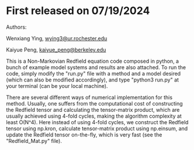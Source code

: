 # First released on 07/19/2024

Authors: 

Wenxiang Ying, wying3@ur.rochester.edu

Kaiyue Peng, kaiyue_peng@berkeley.edu

This is a Non-Markovian Redfield equation code composed in python, a bunch of example model systems and results are also attached. 
To run the code, simply modify the "run.py" file with a method and a model desired (which can also be modified accordingly), and type "python3 run.py" at your terminal (can be your local machine). 

There are several different ways of numerical implementation for this method. 
Usually, one suffers from the computational cost of constructing the Redfield tensor and calculating the tensor-matrix product, which are usually achieved using 4-fold cycles, making the algorithm complexity at least O(N^4).
Here instead of using 4-fold cycles, we construct the Redfield tensor using np.kron, calculate tensor-matrix product using np.einsum, and update the Redfield tensor on-the-fly, which is very fast (see the "Redfield_Mat.py" file).

